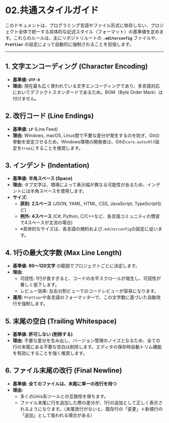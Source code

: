# 02.共通スタイルガイド

このドキュメントは、プログラミング言語やファイル形式に依存しない、プロジェクト全体で統一する具体的な記述スタイル（フォーマット）の基準値を定めます。これらのルールは、主にリポジトリルートの
**`.editorconfig`** ファイルや、**`Prettier`**
の設定によって自動的に強制されることを目指します。

---

## 1. 文字エンコーディング (Character Encoding)

- **基準値:** **`UTF-8`**
- **理由:**
  現在最も広く使われている文字エンコーディングであり、多言語対応においてデファクトスタンダードであるため。BOM（Byte
  Order Mark）は付けません。

## 2. 改行コード (Line Endings)

- **基準値:** **`LF`** (Line Feed)
- **理由:** Windows, macOS,
  Linux間で不要な差分が発生するのを防ぎ、Gitの挙動を安定させるため。Windows環境の開発者は、Gitの`core.autocRlf`設定を`true`にすることを推奨します。

## 3. インデント (Indentation)

- **基準値:** **半角スペース (Space)**
- **理由:**
  タブ文字は、環境によって表示幅が異なる可能性があるため、インデントには半角スペースを使用します。
- **サイズ:**
  - **原則:** **2スペース** (JSON, YAML, HTML, CSS, JavaScript, TypeScriptなど)
  - **例外:** **4スペース** (C#, Python,
    C/C++など、各言語コミュニティの慣習で4スペースが主流の場合)
  - ※具体的なサイズは、各言語の規約および`.editorconfig`の設定に従います。

## 4. 1行の最大文字数 (Max Line Length)

- **基準値:** **80〜120文字** の範囲でプロジェクトごとに決定します。
- **理由:**
  - 可読性:
    1行が長すぎると、コードの水平スクロールが発生し、可読性が著しく低下します。
  - レビュー効率: 左右分割ビューでのコードレビューが容易になります。
- **運用:**
  `Prettier`や各言語のフォーマッターで、この文字数に基づいた自動改行を強制します。

## 5. 末尾の空白 (Trailing Whitespace)

- **基準値:** **許可しない (削除する)**
- **理由:**
  不要な差分を生み出し、バージョン管理のノイズとなるため、全ての行の末尾にある不要な空白は削除します。エディタの保存時自動トリム機能を有効にすることを強く推奨します。

## 6. ファイル末尾の改行 (Final Newline)

- **基準値:** **全てのファイルは、末尾に単一の改行を持つ**
- **理由:**
  - 多くのUnix系ツールとの互換性を保ちます。
  - ファイル末尾に行を追加した際の差分が、1行の追加として正しく表示されるようになります。（末尾改行がないと、既存行の「変更」＋新規行の「追加」として扱われる場合がある）
